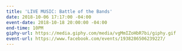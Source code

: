 ```yaml
---
title: 'LIVE MUSIC: Battle of the Bands'
date: 2018-10-06 17:17:00 -04:00
event-date: 2018-10-18 20:00:00 -04:00
end-time: 10PM
giphy-url: https://media.giphy.com/media/vgMmIZoHbR7bi/giphy.gif
event-url: https://www.facebook.com/events/1938286506239227/
---
```


